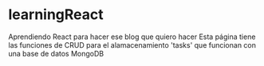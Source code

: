 # learningReact


Aprendiendo React para hacer ese blog que quiero hacer
Esta página tiene las funciones de CRUD para el alamacenamiento 'tasks' que funcionan con una base de datos MongoDB
